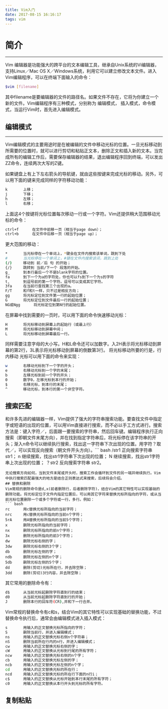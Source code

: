 ```yaml
---
title: Vim入门
date: 2017-08-15 16:16:17
tags: vim
---
```

# 简介
----
Vim 编辑器是功能强大的跨平台的文本编辑工具，继承自Unix系统的Vi编辑器，支持Linux／Mac OS X／Windows系统，利用它可以建立修改文本文件。进入Vim编辑程序，可以在终端下面输入的命令：
``` bash
$vim [filename]
```
其中filename是要编辑器的文件的路径名。如果文件不存在，它将为你建立一个新的文件。Vim编辑程序有三种模式，分别称为 编辑模式， 插入模式，命令模式，当运行Vim时，首先进入编辑模式。

 ## 编辑模式
----
Vim编辑模式的主要用途时是在被编辑的文件中移动光标的位置。一旦光标移动到所需要的位置时，就可以进行剪切和粘贴正文本，删除正文和插入新的文本。当完成所有的编辑工作后，需要保存编辑器的结果，退出编辑程序回到终端，可以发出ZZ命令，连续两次大写的Z键。
 
如果键盘上有上下左右箭头的导航键，就由这些按键来完成光标的移动。另外，可以用下面的键来完成同样的字符移动功能：
``` bash
k		上移；
j		下移；
h		左移；
l		右移；
```
上面这4个按键将光标位置每次移动一行或一个字符。Vim还提供稍大范围移动光标的命令：
``` bash
ctrl+f		在文件中前移一页（相当于page down）；
ctrl+b		在文件中后移一页（相当于page up）；
```
更大范围的移动：
``` bash
*		当光标停在一个单词上，*键会在文件内搜索该单词，跳到下处
#		当光标停在一个单词上，#键在文件内搜索该词，跳到上处
(/)		移动到 前／后 句 的开始；
{/}		跳转到 当前/下一个 段落的开始。
g_		到本行最后一个不是blank字符的位置。
fa		到下一个为a的字符处，你也可以fs到下一个为s的字符
t,		到逗号前的第一个字符。逗号可以变成其它字符。
3fa		在当前行查找第三个出现的a。
F/T		和f和t一样，只不过是相反方向；
gg		将光标定位到文件第一行的起始位置；
G		将光标定位到文件最后一行的起始位置；
NG或Ngg		将光标定位到第N行的起始位置。
```
在屏幕中找到需要的一页时，可以用下面的命令快速移动光标：
``` bash
H		将光标移动到屏幕上的起始行（或最上行）
M		将光标移动到屏幕中间；
L		将光标移动到屏幕最后一行。
```
同样需要注意字母的大小写。H和L命令还可以加数字。入2H表示将光标移动到屏幕的第2行，3L表示将光标移动到屏幕的倒数第3行。
将光标移动所要的行是，行内移动 光标可以用下面的命令来实现：
``` bash
w		右移动光标到下一个字的开头；
e		右移动光标到一个字的末尾；
b		左移光标到前一个字的开头；
0		数字0，左移光标到本行的开始；
$		右移光标，到本行的末尾；
^		移动光标，到本行的第一个非空字符。
```
##  搜索匹配
和许多先进的编辑器一样，Vim提供了强大的字符串搜索功能。要查找文件中指定字或短语的出现的位置，可以用Vim直接进行搜索，而不必以手工方式进行。搜索方法是：键入字符／，后面跟一要搜索的字符串，然后回车键。编辑程序执行正向搜索（即朝文件末尾方向），并在找到指定字符串后，将光标停在该字符串的开头；渐入n命令可以继续执行搜索，找出这一字符串下次出现的位置。用字符？取代／，可以实现反向搜索（朝文件开头方向）。``` bash
/str1		正向搜索字符串 str1；
n		继续搜索，找出str1字符串下次出现的位置；
N		继续搜索，找出str1字符串上次出现的位置；
？str2		反向搜索字符串 str2。
```
无论搜索方向如何，当到文件末尾或开头时，搜索工作会循环到文件的另一端并继续执行。Vim中执行搜索匹配最强大的地方是结合正则表达式来搜索，后续将会介绍。
## 替换和删除
Vim常规的删除命令是d,x(前者删除行，后者删除字符)，结合Vim的其它特性可以实现基础的删除功能。将光标定位于文件内指定位置后，可以用其它字符来替换光标所指向的字符，或从当前光标位置删除一个或多个字符或一行，多行。例如：
``` bash
rc		用c替换光标所指向的当前字符；
nrc		用c替换光标所指向的当前n个字符；
5rA		用A替换光标所指向的当前5个字符；
x		删除光标所指向的当前字符；
nx		删除光标所指向的前n个字符；
3x		删除光标所指向的前3个字符；
dw		删除光标右侧的字；
3dw		删除光标右侧的3个字；
db		删除光标左侧的字；
ndb		删除光标左侧的n个字；
5db		删除光标左侧的5个字；
dd		删除(剪切)光标所在行，并去除空隙；
3dd		删除(剪切)3行内容，并去除空隙；
```
其它常用的删除命令有：
``` bash
d$		从当前光标起删除字符直到行的结束；
d0		从当前光标起删除字符直到行的开始；
J		删除本行的回车符(CR),并和下一行合并。
```
Vim常规的替换命令有c和s，结合Vim的其它特性可以实现基础的替换功能，不过替换命令执行后，通常会由编辑模式进入插入模式：
``` bash
s		用输入的正文替换光标所指向的字符；
S		删除当前行，并进入编辑模式；
ns		用输入的正文替换光标右侧n个字符串；
nS		删除当前所在行内的n行，并进入编辑模式；
cw		用输入的正文替换光标右侧的字；
cW		用输入的正文替换从光标到行尾的所有字符；
ncw		用输入的正文替换光标右侧的n个字；
cb		用输入的正文替换光标左侧的字；
ncb		用输入的正文替换光标左侧的n个字；
cd		用输入的正文替换光标的所在行；
ncd		用输入的正文替换光标的所在行下面的n行i；
c$		用输入的正文替换从光标开始到本行末尾的所有字符；
c0		用输入的正文替换从本行开头到光标的所有字符。
```
## 复制粘贴
